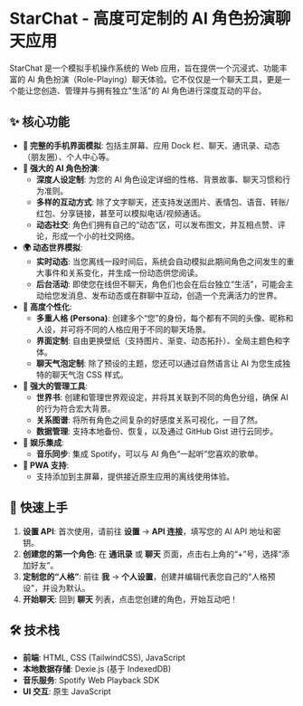 # StarChat - 高度可定制的 AI 角色扮演聊天应用

StarChat 是一个模拟手机操作系统的 Web 应用，旨在提供一个沉浸式、功能丰富的 AI 角色扮演（Role-Playing）聊天体验。它不仅仅是一个聊天工具，更是一个能让您创造、管理并与拥有独立"生活"的 AI 角色进行深度互动的平台。

## ✨ 核心功能

* **📱 完整的手机界面模拟**: 包括主屏幕、应用 Dock 栏、聊天、通讯录、动态（朋友圈）、个人中心等。
* **🤖 强大的 AI 角色扮演**:
    * **深度人设定制**: 为您的 AI 角色设定详细的性格、背景故事、聊天习惯和行为准则。
    * **多样的互动方式**: 除了文字聊天，还支持发送图片、表情包、语音、转账/红包、分享链接，甚至可以模拟电话/视频通话。
    * **动态社交**: 角色们拥有自己的“动态”区，可以发布图文，并互相点赞、评论，形成一个小的社交网络。
* **🌍 动态世界模拟**:
    * **实时动态**: 当您离线一段时间后，系统会自动模拟此期间角色之间发生的重大事件和关系变化，并生成一份动态供您阅读。
    * **后台活动**: 即使您在线但不聊天，角色们也会在后台独立“生活”，可能会主动给您发消息、发布动态或在群聊中互动，创造一个充满活力的世界。
* **🎨 高度个性化**:
    * **多重人格 (Persona)**: 创建多个“您”的身份，每个都有不同的头像、昵称和人设，并可将不同的人格应用于不同的聊天场景。
    * **界面定制**: 自由更换壁纸（支持图片、渐变、动态拓扑）、全局主题色和字体。
    * **聊天气泡定制**: 除了预设的主题，您还可以通过自然语言让 AI 为您生成独特的聊天气泡 CSS 样式。
* **🔧 强大的管理工具**:
    * **世界书**: 创建和管理世界观设定，并将其关联到不同的角色分组，确保 AI 的行为符合宏大背景。
    * **关系图谱**: 将所有角色之间复杂的好感度关系可视化，一目了然。
    * **数据管理**: 支持本地备份、恢复，以及通过 GitHub Gist 进行云同步。
* **🎵 娱乐集成**:
    * **音乐同步**: 集成 Spotify，可以与 AI 角色“一起听”您喜欢的歌单。
* **🚀 PWA 支持**:
    * 支持添加到主屏幕，提供接近原生应用的离线使用体验。

## 🚀 快速上手

1.  **设置 API**: 首次使用，请前往 **设置** -> **API 连接**，填写您的 AI API 地址和密钥。
2.  **创建您的第一个角色**: 在 **通讯录** 或 **聊天** 页面，点击右上角的“+”号，选择“添加好友”。
3.  **定制您的“人格”**: 前往 **我** -> **个人设置**，创建并编辑代表您自己的“人格预设”，并设为默认。
4.  **开始聊天**: 回到 **聊天** 列表，点击您创建的角色，开始互动吧！

## 🛠️ 技术栈

* **前端**: HTML, CSS (TailwindCSS), JavaScript
* **本地数据存储**: Dexie.js (基于 IndexedDB)
* **音乐服务**: Spotify Web Playback SDK
* **UI 交互**: 原生 JavaScript
